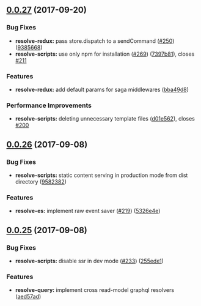 <a name="0.0.27"></a>
## [0.0.27](https://github.com/reimagined/resolve/compare/v0.0.26...v0.0.27) (2017-09-20)


### Bug Fixes

* **resolve-redux:** pass store.dispatch to a sendCommand ([#250](https://github.com/reimagined/resolve/issues/250)) ([9385668](https://github.com/reimagined/resolve/commit/9385668))
* **resolve-scripts:** use only npm for installation ([#269](https://github.com/reimagined/resolve/issues/269)) ([7397b81](https://github.com/reimagined/resolve/commit/7397b81)), closes [#211](https://github.com/reimagined/resolve/issues/211)


### Features

* **resolve-redux:** add default params for saga middlewares ([bba49d8](https://github.com/reimagined/resolve/commit/bba49d8))


### Performance Improvements

* **resolve-scripts:** deleting unnecessary template files ([d01e562](https://github.com/reimagined/resolve/commit/d01e562)), closes [#200](https://github.com/reimagined/resolve/issues/200)



<a name="0.0.26"></a>
## [0.0.26](https://github.com/reimagined/resolve/compare/v0.0.25...v0.0.26) (2017-09-08)


### Bug Fixes

* **resolve-scripts:** static content serving in production mode from dist directory ([9582382](https://github.com/reimagined/resolve/commit/9582382))


### Features

* **resolve-es:** implement raw event saver ([#219](https://github.com/reimagined/resolve/issues/219)) ([5326e4e](https://github.com/reimagined/resolve/commit/5326e4e))



<a name="0.0.25"></a>
## [0.0.25](https://github.com/reimagined/resolve/compare/v0.0.25...v0.0.2) (2017-09-08)


### Bug Fixes

* **resolve-scripts:** disable ssr in dev mode ([#233](https://github.com/reimagined/resolve/issues/233)) ([255ede1](https://github.com/reimagined/resolve/commit/255ede1))


### Features

* **resolve-query:** implement cross read-model graphql resolvers ([aed57ad](https://github.com/reimagined/resolve/commit/aed57ad))




